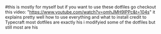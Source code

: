 #this is mostly for myself but if you want to use these dotfiles go checkout this video:
"https://www.youtube.com/watch?v=omhJMH9lPPc&t=104s" it explains pretty well how to use everything and what to install
credit to Typecraft most dotfiles are exactly his i modifyied some of the dotfiles but still most are his
